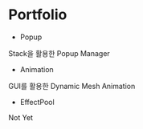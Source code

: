 # Portfolio

* Popup

Stack을 활용한 Popup Manager



* Animation

GUI를 활용한 Dynamic Mesh Animation



* EffectPool

Not Yet
